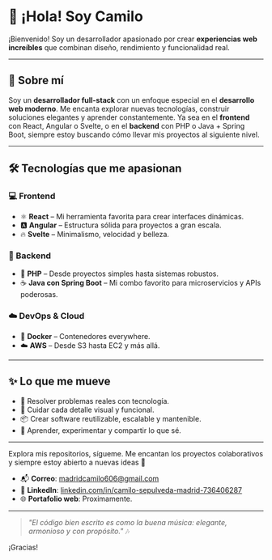 # 👋 ¡Hola! Soy Camilo

¡Bienvenido! Soy un desarrollador apasionado por crear **experiencias web increíbles** que combinan diseño, rendimiento y funcionalidad real.

---

## 🚀 Sobre mí

Soy un **desarrollador full-stack** con un enfoque especial en el **desarrollo web moderno**. Me encanta explorar nuevas tecnologías, construir soluciones elegantes y aprender constantemente. Ya sea en el **frontend** con React, Angular o Svelte, o en el **backend** con PHP o Java + Spring Boot, siempre estoy buscando cómo llevar mis proyectos al siguiente nivel.

---

## 🛠️ Tecnologías que me apasionan

### 💻 Frontend
- ⚛️ **React** – Mi herramienta favorita para crear interfaces dinámicas.
- 🅰️ **Angular** – Estructura sólida para proyectos a gran escala.
- 🔥 **Svelte** – Minimalismo, velocidad y belleza.

### 🧠 Backend
- 🐘 **PHP** – Desde proyectos simples hasta sistemas robustos.
- ☕ **Java con Spring Boot** – Mi combo favorito para microservicios y APIs poderosas.

### ☁️ DevOps & Cloud
- 🐳 **Docker** – Contenedores everywhere.
- ☁️ **AWS** – Desde S3 hasta EC2 y más allá.
  
---

## ✨ Lo que me mueve

- 🧩 Resolver problemas reales con tecnología.
- 🎨 Cuidar cada detalle visual y funcional.
- 📦 Crear software reutilizable, escalable y mantenible.
- 🧪 Aprender, experimentar y compartir lo que sé.

---

Explora mis repositorios, sígueme. Me encantan los proyectos colaborativos y siempre estoy abierto a nuevas ideas 🚀

- 📬 **Correo**: madridcamilo606@gmail.com
- 🔗 **LinkedIn**: [linkedin.com/in/camilo-sepulveda-madrid-736406287](https://www.linkedin.com/in/camilo-sepulveda-madrid-736406287/)
- 🌐 **Portafolio web**: Proximamente.

---

> _"El código bien escrito es como la buena música: elegante, armonioso y con propósito."_ 🎶

¡Gracias!


